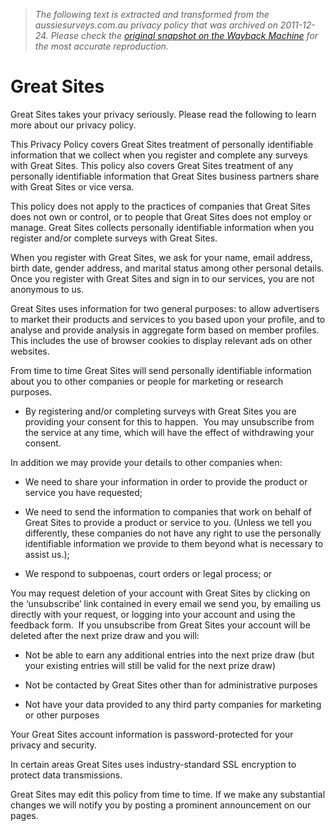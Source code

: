 > *The following text is extracted and transformed from the aussiesurveys.com.au privacy policy that was archived on 2011-12-24. Please check the [original snapshot on the Wayback Machine](https://web.archive.org/web/20111224092335id_/http%3A//www.greatsites.com.au/common/privacy) for the most accurate reproduction.*

# Great Sites

­Great Sites­­­ takes your privacy seriously. Please read the following to learn more about our privacy policy.

This Privacy Policy covers Great Sites treatment of personally identifiable information that we collect when you register and complete any surveys with Great Sites. This policy also covers Great Sites treatment of any personally identifiable information that Great Sites business partners share with Great Sites or vice versa.

This policy does not apply to the practices of companies that Great Sites does not own or control, or to people that Great Sites does not employ or manage. Great Sites collects personally identifiable information when you register and/or complete surveys with Great Sites.

When you register with Great Sites, we ask for your name, email address, birth date, gender address, and marital status among other personal details. Once you register with Great Sites and sign in to our services, you are not anonymous to us.

Great Sites uses information for two general purposes: to allow advertisers to market their products and services to you based upon your profile, and to analyse and provide analysis in aggregate form based on member profiles. This includes the use of browser cookies to display relevant ads on other websites. 

From time to time Great Sites will send personally identifiable information about you to other companies or people for marketing or research purposes.

  * By registering and/or completing surveys with Great Sites you are providing your consent for this to happen.  You may unsubscribe from the service at any time, which will have the effect of withdrawing your consent.




In addition we may provide your details to other companies when:

  * We need to share your information in order to provide the product or service you have requested; 
  * We need to send the information to companies that work on behalf of Great Sites to provide a product or service to you. (Unless we tell you differently, these companies do not have any right to use the personally identifiable information we provide to them beyond what is necessary to assist us.);

  * We respond to subpoenas, court orders or legal process; or




You may request deletion of your account with Great Sites by clicking on the ‘unsubscribe’ link contained in every email we send you, by emailing us directly with your request, or logging into your account and using the feedback form.  If you unsubscribe from Great Sites your account will be deleted after the next prize draw and you will:

  * Not be able to earn any additional entries into the next prize draw (but your existing entries will still be valid for the next prize draw) 
  * Not be contacted by Great Sites other than for administrative purposes

  * Not have your data provided to any third party companies for marketing or other purposes



Your Great Sites account information is password-protected for your privacy and security.

In certain areas Great Sites uses industry-standard SSL encryption to protect data transmissions.

Great Sites may edit this policy from time to time. If we make any substantial changes we will notify you by posting a prominent announcement on our pages.
